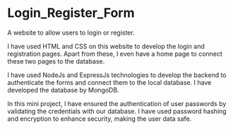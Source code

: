 # Login_Register_Form
A website to allow users to login or register. 

I have used HTML and CSS on this website to develop the login and registration pages. 
Apart from these, I even have a home page to connect these two pages to the database.

I have used NodeJs and ExpressJs technologies to develop the backend to authenticate the forms and connect them to the local database.
I have developed the database by MongoDB. 

In this mini project, I have ensured the authentication of user passwords by validating the credentials with our database.
I have used password hashing and encryption to enhance security, making the user data safe. 

